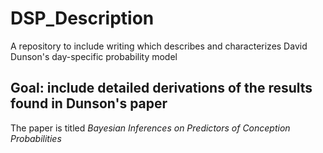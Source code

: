 # DSP_Description

A repository to include writing which describes and characterizes David Dunson's day-specific probability model

## Goal: include detailed derivations of the results found in Dunson's paper

The paper is titled *Bayesian Inferences on Predictors of Conception Probabilities*
